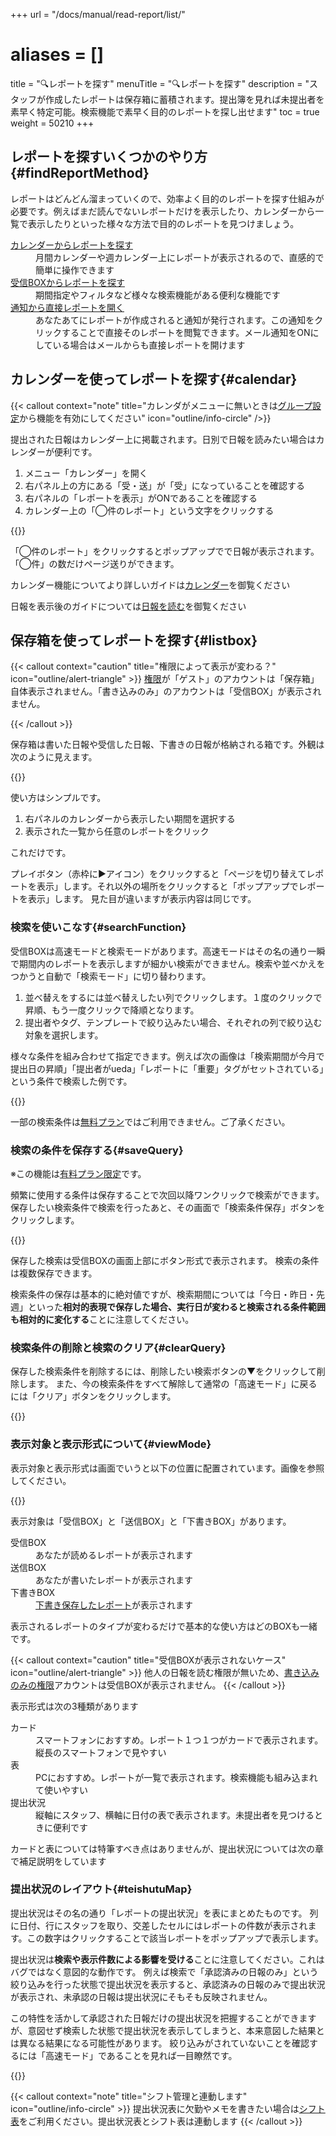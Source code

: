 +++
url = "/docs/manual/read-report/list/"
# aliases = []
title = "🔍レポートを探す"
menuTitle = "🔍レポートを探す"
description = "スタッフが作成したレポートは保存箱に蓄積されます。提出簿を見れば未提出者を素早く特定可能。検索機能で素早く目的のレポートを探し出せます"
toc = true
weight = 50210
+++

## レポートを探すいくつかのやり方{#findReportMethod}

レポートはどんどん溜まっていくので、効率よく目的のレポートを探す仕組みが必要です。例えばまだ読んでないレポートだけを表示したり、カレンダーから一覧で表示したりといった様々な方法で目的のレポートを見つけましょう。

<dl class="basic">
<dt><a href="#calendar">カレンダーからレポートを探す</a></dt>
<dd>月間カレンダーや週カレンダー上にレポートが表示されるので、直感的で簡単に操作できます</dd>
<dt><a href="#listbox">受信BOXからレポートを探す</a></dt>
<dd>期間指定やフィルタなど様々な検索機能がある便利な機能です</dd>
<dt><a href="/docs/manual/utils/notice/">通知から直接レポートを開く</a></dt>
<dd>あなたあてにレポートが作成されると通知が発行されます。この通知をクリックすることで直接そのレポートを閲覧できます。メール通知をONにしている場合はメールからも直接レポートを開けます</dd>
</dl>

## カレンダーを使ってレポートを探す{#calendar}

{{< callout context="note" title="カレンダがメニューに無いときは[グループ設定](/docs/manual/initial-setting/setting-group/#optionalFunction)から機能を有効にしてください" icon="outline/info-circle" />}}

提出された日報はカレンダー上に掲載されます。日別で日報を読みたい場合はカレンダーが便利です。

1. メニュー「カレンダー」を開く
2. 右パネル上の方にある「受・送」が「受」になっていることを確認する
3. 右パネルの「レポートを表示」がONであることを確認する
4. カレンダー上の「◯件のレポート」という文字をクリックする

{{<icatch filename="img/read-report-calendar" msg="カレンダー画面です。レポートや予定が１枚のカレンダー上にまとめて表示されます">}}

「◯件のレポート」をクリックするとポップアップでで日報が表示されます。「◯件」の数だけページ送りができます。

カレンダー機能についてより詳しいガイドは[カレンダー](/docs/manual/calendar/_about/)を御覧ください

日報を表示後のガイドについては[日報を読む](/docs/manual/read-report/state/)を御覧ください

## 保存箱を使ってレポートを探す{#listbox}

{{< callout context="caution" title="権限によって表示が変わる？" icon="outline/alert-triangle" >}}
[権限](/docs/manual/initial-setting/staff/rank/)が「ゲスト」のアカウントは「保存箱」自体表示されません。「書き込みのみ」のアカウントは「受信BOX」が表示されません。

{{< /callout >}}

保存箱は書いた日報や受信した日報、下書きの日報が格納される箱です。外観は次のように見えます。

{{<icatch filename="img/report-box1" msg="提出されたレポートは保存箱からアクセスできます。権限によっては保存箱にアクセスできないので注意">}}

使い方はシンプルです。

1. 右パネルのカレンダーから表示したい期間を選択する
2. 表示された一覧から任意のレポートをクリック

これだけです。

プレイボタン（赤枠に▶アイコン）をクリックすると「ページを切り替えてレポートを表示」します。それ以外の場所をクリックすると「ポップアップでレポートを表示」します。
見た目が違いますが表示内容は同じです。

### 検索を使いこなす{#searchFunction}

受信BOXは高速モードと検索モードがあります。高速モードはその名の通り一瞬で期間内のレポートを表示しますが細かい検索ができません。検索や並べかえをつかうと自動で「検索モード」に切り替わります。

1. 並べ替えをするには並べ替えしたい列でクリックします。１度のクリックで昇順、もう一度クリックで降順となります。
1. 提出者やタグ、テンプレートで絞り込みたい場合、それぞれの列で絞り込む対象を選択します。

様々な条件を組み合わせて指定できます。例えば次の画像は「検索期間が今月で提出日の昇順」「提出者がueda」「レポートに「重要」タグがセットされている」という条件で検索した例です。

{{<icatch filename="img/search-report"  msg="タグや提出者など様々な方法でレポートを検索できます" alice="here">}}

一部の検索条件は[無料プラン](/docs/price/free/)ではご利用できません。ご了承ください。

### 検索の条件を保存する{#saveQuery}

※この機能は[有料プラン限定](/docs/price/_about/#fee)です。

頻繁に使用する条件は保存することで次回以降ワンクリックで検索ができます。
保存したい検索条件で検索を行ったあと、その画面で「検索条件保存」ボタンをクリックします。

{{<icatch filename="img/save-query" msg="よく使う検索は保存すれば次回以降はワンクリックで検索できるよっ" alice="ok">}}

保存した検索は受信BOXの画面上部にボタン形式で表示されます。
検索の条件は複数保存できます。

検索条件の保存は基本的に絶対値ですが、検索期間については「今日・昨日・先週」といった**相対的表現で保存した場合、実行日が変わると検索される条件範囲も相対的に変化する**ことに注意してください。

### 検索条件の削除と検索のクリア{#clearQuery}

保存した検索条件を削除するには、削除したい検索ボタンの▼をクリックして削除します。
また、今の検索条件をすべて解除して通常の「高速モード」に戻るには「クリア」ボタンをクリックします。

{{<icatch filename="img/clear-query"  msg="不要になった保存検索は削除しましょう" >}}

### 表示対象と表示形式について{#viewMode}

表示対象と表示形式は画面でいうと以下の位置に配置されています。画像を参照してください。

{{<icatch filename="img/view-mode"  msg="スマホだと「カード」、PCだと「表」が見やすいかな？使いやすいのを選んでね" alice="please">}}

表示対象は「受信BOX」と「送信BOX」と「下書きBOX」があります。

<dl class="basic">
<dt>受信BOX</dt>
<dd>あなたが読めるレポートが表示されます</dd>
<dt>送信BOX</dt>
<dd>あなたが書いたレポートが表示されます</dd>
<dt>下書きBOX</dt>
<dd><a href="/docs/manual/write-report/draft/">下書き保存したレポート</a>が表示されます</dd>
</dl>

表示されるレポートのタイプが変わるだけで基本的な使い方はどのBOXも一緒です。

{{< callout context="caution" title="受信BOXが表示されないケース" icon="outline/alert-triangle" >}}
他人の日報を読む権限が無いため、[書き込みのみの権限](/docs/manual/initial-setting/staff/rank/#others)アカウントは受信BOXが表示されません。
{{< /callout >}}

表示形式は次の3種類があります

<dl class="basic">
<dt>カード</dt>
<dd>スマートフォンにおすすめ。レポート１つ１つがカードで表示されます。縦長のスマートフォンで見やすい</dd>
<dt>表</dt>
<dd>PCにおすすめ。レポートが一覧で表示されます。検索機能も組み込まれて使いやすい</dd>
<dt>提出状況</dt>
<dd>縦軸にスタッフ、横軸に日付の表で表示されます。未提出者を見つけるときに便利です</dd>
</dl>

カードと表については特筆すべき点はありませんが、提出状況については次の章で補足説明をしています

### 提出状況のレイアウト{#teishutuMap}

提出状況はその名の通り「レポートの提出状況」を表にまとめたものです。
列に日付、行にスタッフを取り、交差したセルにはレポートの件数が表示されます。この数字はクリックすることで該当レポートをポップアップで表示します。

提出状況は**検索や表示件数による影響を受ける**ことに注意してください。これはバグではなく意図的な動作です。
例えば検索で「承認済みの日報のみ」という絞り込みを行った状態で提出状況を表示すると、承認済みの日報のみで提出状況が表示され、未承認の日報は提出状況にそもそも反映されません。

この特性を活かして承認された日報だけの提出状況を把握することができますが、意図せず検索した状態で提出状況を表示してしまうと、本来意図した結果とは異なる結果になる可能性があります。
絞り込みがされていないことを確認するには「高速モード」であることを見れば一目瞭然です。

{{<icatch filename="img/report-map"  msg="未提出者は誰ですか？すぐ見つけられるね♫" alice="ok">}}

{{< callout context="note" title="シフト管理と連動します" icon="outline/info-circle" >}}
提出状況表に欠勤やメモを書きたい場合は[シフト表](/docs/manual/utils/shift/)をご利用ください。提出状況表とシフト表は連動します
{{< /callout >}}

